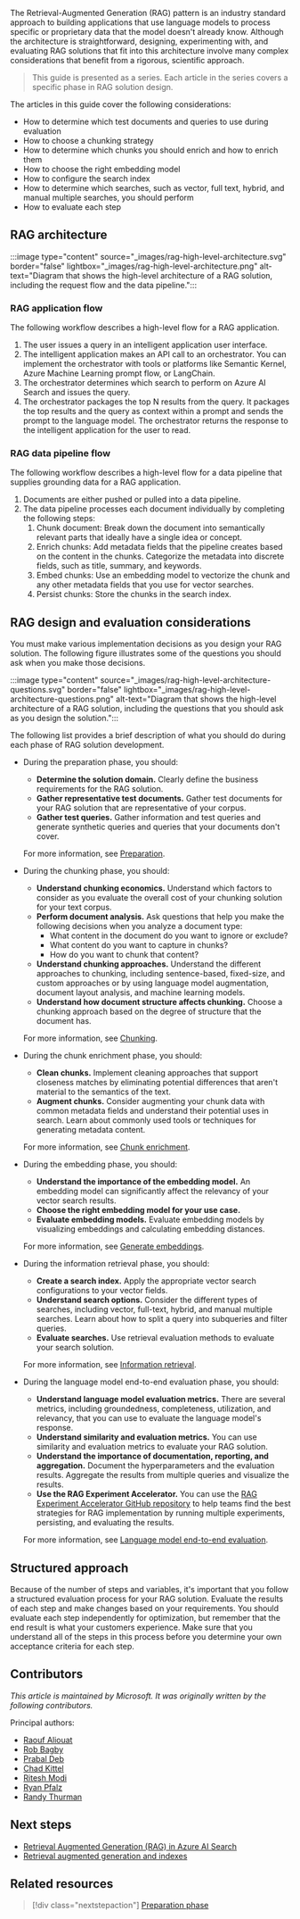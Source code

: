 The Retrieval-Augmented Generation (RAG) pattern is an industry standard approach to building applications that use language models to process specific or proprietary data that the model doesn't already know. Although the architecture is straightforward, designing, experimenting with, and evaluating RAG solutions that fit into this architecture involve many complex considerations that benefit from a rigorous, scientific approach.

> This guide is presented as a series. Each article in the series covers a specific phase in RAG solution design.

The articles in this guide cover the following considerations:

- How to determine which test documents and queries to use during evaluation
- How to choose a chunking strategy
- How to determine which chunks you should enrich and how to enrich them
- How to choose the right embedding model
- How to configure the search index
- How to determine which searches, such as vector, full text, hybrid, and manual multiple searches, you should perform
- How to evaluate each step

## RAG architecture

:::image type="content" source="_images/rag-high-level-architecture.svg" border="false" lightbox="_images/rag-high-level-architecture.png" alt-text="Diagram that shows the high-level architecture of a RAG solution, including the request flow and the data pipeline.":::

### RAG application flow

The following workflow describes a high-level flow for a RAG application.

1. The user issues a query in an intelligent application user interface.
1. The intelligent application makes an API call to an orchestrator. You can implement the orchestrator with tools or platforms like Semantic Kernel, Azure Machine Learning prompt flow, or LangChain.
1. The orchestrator determines which search to perform on Azure AI Search and issues the query.
1. The orchestrator packages the top N results from the query. It packages the top results and the query as context within a prompt and sends the prompt to the language model. The orchestrator returns the response to the intelligent application for the user to read.

### RAG data pipeline flow

The following workflow describes a high-level flow for a data pipeline that supplies grounding data for a RAG application.

1. Documents are either pushed or pulled into a data pipeline.
1. The data pipeline processes each document individually by completing the following steps:
    1. Chunk document: Break down the document into semantically relevant parts that ideally have a single idea or concept.
    1. Enrich chunks: Add metadata fields that the pipeline creates based on the content in the chunks. Categorize the metadata into discrete fields, such as title, summary, and keywords.
    1. Embed chunks: Use an embedding model to vectorize the chunk and any other metadata fields that you use for vector searches.
    1. Persist chunks: Store the chunks in the search index.

## RAG design and evaluation considerations

You must make various implementation decisions as you design your RAG solution. The following figure illustrates some of the questions you should ask when you make those decisions.

:::image type="content" source="_images/rag-high-level-architecture-questions.svg" border="false" lightbox="_images/rag-high-level-architecture-questions.png" alt-text="Diagram that shows the high-level architecture of a RAG solution, including the questions that you should ask as you design the solution.":::

The following list provides a brief description of what you should do during each phase of RAG solution development.

- During the preparation phase, you should:

   - **Determine the solution domain.** Clearly define the business requirements for the RAG solution.
   - **Gather representative test documents.** Gather test documents for your RAG solution that are representative of your corpus.
   - **Gather test queries.** Gather information and test queries and generate synthetic queries and queries that your documents don't cover.
   
   For more information, see [Preparation](./rag-preparation-phase.yml).

- During the chunking phase, you should:

   - **Understand chunking economics.** Understand which factors to consider as you evaluate the overall cost of your chunking solution for your text corpus.
   - **Perform document analysis.** Ask questions that help you make the following decisions when you analyze a document type:
      - What content in the document do you want to ignore or exclude?
      - What content do you want to capture in chunks?
      - How do you want to chunk that content?
   - **Understand chunking approaches.** Understand the different approaches to chunking, including sentence-based, fixed-size, and custom approaches or by using language model augmentation, document layout analysis, and machine learning models.
   - **Understand how document structure affects chunking.** Choose a chunking approach based on the degree of structure that the document has.

   For more information, see [Chunking](./rag-chunking-phase.yml).

- During the chunk enrichment phase, you should:

   - **Clean chunks.** Implement cleaning approaches that support closeness matches by eliminating potential differences that aren't material to the semantics of the text.
   - **Augment chunks.** Consider augmenting your chunk data with common metadata fields and understand their potential uses in search. Learn about commonly used tools or techniques for generating metadata content.

   For more information, see [Chunk enrichment](./rag-enrichment-phase.yml).

- During the embedding phase, you should:

   - **Understand the importance of the embedding model.** An embedding model can significantly affect the relevancy of your vector search results.
   - **Choose the right embedding model for your use case.**
   - **Evaluate embedding models.** Evaluate embedding models by visualizing embeddings and calculating embedding distances.

   For more information, see [Generate embeddings](./rag-generating-embeddings.yml).

- During the information retrieval phase, you should:

   - **Create a search index.** Apply the appropriate vector search configurations to your vector fields.
   - **Understand search options.** Consider the different types of searches, including vector, full-text, hybrid, and manual multiple searches. Learn about how to split a query into subqueries and filter queries.
   - **Evaluate searches.** Use retrieval evaluation methods to evaluate your search solution.

   For more information, see [Information retrieval](./rag-information-retrieval.yml).

- During the language model end-to-end evaluation phase, you should:

   - **Understand language model evaluation metrics.** There are several metrics, including groundedness, completeness, utilization, and relevancy, that you can use to evaluate the language model's response.
   - **Understand similarity and evaluation metrics.** You can use similarity and evaluation metrics to evaluate your RAG solution.
   - **Understand the importance of documentation, reporting, and aggregation.** Document the hyperparameters and the evaluation results. Aggregate the results from multiple queries and visualize the results.
   - **Use the RAG Experiment Accelerator.** You can use the [RAG Experiment Accelerator GitHub repository](https://github.com/microsoft/rag-experiment-accelerator) to help teams find the best strategies for RAG implementation by running multiple experiments, persisting, and evaluating the results.

   For more information, see [Language model end-to-end evaluation](./rag-llm-evaluation-phase.yml).

## Structured approach

Because of the number of steps and variables, it's important that you follow a structured evaluation process for your RAG solution. Evaluate the results of each step and make changes based on your requirements. You should evaluate each step independently for optimization, but remember that the end result is what your customers experience. Make sure that you understand all of the steps in this process before you determine your own acceptance criteria for each step.

## Contributors

*This article is maintained by Microsoft. It was originally written by the following contributors.*

Principal authors:

- [Raouf Aliouat](https://www.linkedin.com/in/raouf-aliouat/)
- [Rob Bagby](https://www.linkedin.com/in/robbagby/)
- [Prabal Deb](https://www.linkedin.com/in/prabaldeb/)
- [Chad Kittel](https://www.linkedin.com/in/chadkittel/)
- [Ritesh Modi](https://www.linkedin.com/in/ritesh-modi/)
- [Ryan Pfalz](https://www.linkedin.com/in/ryanpfalz/)
- [Randy Thurman](https://www.linkedin.com/in/randy-thurman-2917549/)

## Next steps

- [Retrieval Augmented Generation (RAG) in Azure AI Search](/azure/search/retrieval-augmented-generation-overview)
- [Retrieval augmented generation and indexes](/azure/ai-studio/concepts/retrieval-augmented-generation)

## Related resources

> [!div class="nextstepaction"]
> [Preparation phase](./rag-preparation-phase.yml)